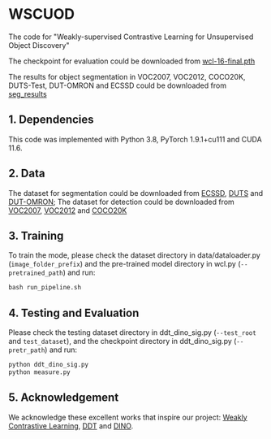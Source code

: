 # WSCUOD
The code for "Weakly-supervised Contrastive Learning for Unsupervised Object Discovery"

The checkpoint for evaluation could be downloaded from [wcl-16-final.pth](https://drive.google.com/file/d/1eh8Y7yLTngjEu5EGPJ0RI9blEQ_5qyvS/view?usp=sharing)

The results for object segmentation in VOC2007, VOC2012, COCO20K, DUTS-Test, DUT-OMRON and ECSSD could be downloaded from [seg_results](https://drive.google.com/file/d/17NXXunDKbIkbJ800yVE4LTo-xYNIGI_I/view?usp=drive_link)

## 1. Dependencies
This code was implemented with Python 3.8, PyTorch 1.9.1+cu111 and CUDA 11.6. 

## 2. Data

The dataset for segmentation could be downloaded from [ECSSD](https://www.cse.cuhk.edu.hk/leojia/projects/hsaliency/dataset.html), [DUTS](http://saliencydetection.net/duts/) and [DUT-OMRON](http://saliencydetection.net/dut-omron/);
The dataset for detection could be downloaded from [VOC2007](http://host.robots.ox.ac.uk/pascal/VOC/voc2007/), [VOC2012](http://host.robots.ox.ac.uk/pascal/VOC/voc2012/index.html#devkit) and [COCO20K](http://images.cocodataset.org/annotations/annotations_trainval2014.zip)

## 3. Training
To train the mode, please check the dataset directory in data/dataloader.py (`image_folder_prefix`) and the pre-trained model directory in wcl.py (`--pretrained_path`) and run:

```python
bash run_pipeline.sh
```

## 4. Testing and Evaluation
Please check the testing dataset directory in ddt_dino_sig.py (`--test_root` and `test_dataset`), and the checkpoint directory in ddt_dino_sig.py (`--pretr_path`) and run:

```python
python ddt_dino_sig.py
python measure.py
```

## 5. Acknowledgement
We acknowledge these excellent works that inspire our project: [Weakly Contrastive Learning](https://github.com/mingkai-zheng/WCL), [DDT](https://github.com/GeoffreyChen777/DDT.git) and [DINO](https://github.com/facebookresearch/dino). 
